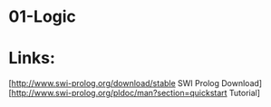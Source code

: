 # 01-Logic
# Links:
[http://www.swi-prolog.org/download/stable SWI Prolog Download]
[http://www.swi-prolog.org/pldoc/man?section=quickstart Tutorial]
